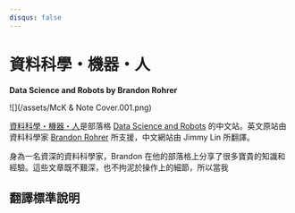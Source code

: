 ```yaml
---
disqus: false
---
```


# 資料科學・機器・人

**Data Science and Robots by Brandon Rohrer**

![](/assets/McK & Note Cover.001.png)



[資料科學・機器・人](https://brohrer.mcknote.com/)是部落格 [Data Science and Robots](https://brohrer.github.io/blog.html) 的中文站。英文原站由資料科學家 [Brandon Rohrer](https://www.linkedin.com/in/brohrer/) 所支援，中文網站由 Jimmy Lin 所翻譯。

身為一名資深的資料科學家，Brandon 在他的部落格上分享了很多寶貴的知識和經驗。這些文章既不艱深，也不拘泥於操作上的細節，所以當我

## 翻譯標準說明



